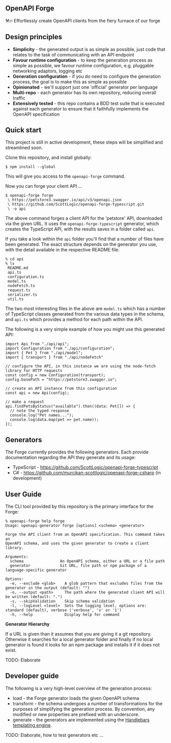 ## OpenAPI Forge

⚒️🔥  Effortlessly create OpenAPI clients from the fiery furnace of our forge 

## Design principles

 - **Simplicity** - the generated output is as simple as possible, just code that relates to the task of communicating with an API endpoint
 - **Favour runtime configuration** - to keep the generation process as simple as possible, we favour runtime configuration, e.g. pluggable networking adaptors, logging etc
 - **Generation configuration** - if you do need to configure the generation process, the goal is to make this as simple as possible
 - **Opinionated** - we'll support just one 'official' generator per language
 - **Multi-repo** - each generator has its own repository, reducing overall traffic
 - **Extensively tested** - this repo contains a BDD test suite that is executed against each generator to ensure that it faithfully implements the OpenAPI specification

## Quick start

This project is still in active development, these steps will be simplified and streamlined soon.

Clone this repository, and install globally:

~~~
$ npm install --global
~~~

This will give you access to the `openapi-forge` command. 

Now you can forge your client API ...

~~~
$ openapi-forge forge
 \ https://petstore3.swagger.io/api/v3/openapi.json
 \ https://github.com/ScottLogic/openapi-forge-typescript.git
 \ -o api
~~~

The above command forges a client API for the 'petstore' API, downloaded via the given URL. It uses the `openapi-forge-typescript` generator, which creates the TypeScript API, with the results saves in a folder called `api`.

If you take a look within the `api` folder you'll find that a number of files have been generated. The exact structure depends on the generator you use, with the detail available in the respective README file. 

~~~
% cd api
% ls
 README.md
 api.ts
 configuration.ts
 model.ts
 nodeFetch.ts
 request.ts
 serializer.ts
 util.ts
~~~

The two most interesting files in the above are `model.ts` which has a number of TypeScript classes generated from the various data types in the schema, and `api.ts` which provides a method for each path within the API. 

The following is a very simple example of how you might use this generated API:

~~~
import Api from "./api/api";
import Configuration from "./api/configuration";
import { Pet } from "./api/model";
import { transport } from "./api/nodeFetch"

// configure the API, in this instance we are using the node-fetch library for HTTP requests
const config = new Configuration(transport);
config.basePath = "https://petstore3.swagger.io";

// create an API instance from this configuration
const api = new Api(config);

// make a request
api.findPetsByStatus("available").then((data: Pet[]) => {
  // note the typed response
  console.log("Pet names...");
  console.log(data.map(pet => pet.name));
});
~~~

## Generators

The Forge currently provides the following generators. Each provide documentation regarding the API they generate and its usage:

 - TypeScript - https://github.com/ScottLogic/openapi-forge-typescript
 - C# - https://github.com/murcikan-scottlogic/openapi-forge-csharp (in development)

## User Guide

The CLI tool provided by this repository is the primary interface for the Forge:

~~~
% openapi-forge help forge                                                    
Usage: openapi-generator forge [options] <schema> <generator>

Forge the API client from an OpenAPI specification. This command takes an
OpenAPI schema, and uses the given generator to create a client library.

Arguments:
  schema                An OpenAPI schema, either a URL or a file path
  generator             Git URL, file path or npm package of a language-specific generator

Options:
  -e, --exclude <glob>    A glob pattern that excludes files from the generator in the output (default: "")
  -o, --output <path>     The path where the generated client API will be written (default: ".")
  -s, --skipValidation    Skip schema validation
  -l, --logLevel <level>  Sets the logging level, options are: standard (default), verbose ('verbose', 'v' or '1') 
  -h, --help              Display help for command
~~~

**Generator Hierarchy**

If a URL is given than it assumes that you are giving it a git repository. Otherwise it searches for a local generator folder and finally if no local generator is found it looks for an npm package and installs it if it does not exist.

TODO: Elaborate

## Developer guide

The following is a very high-level overview of the generation process:

 - load - the Forge generator loads the given OpenAPI schema
 - transform - the schema undergoes a number of transformations for the purposes of simplifying the generation process. By convention, any modified or new properties are prefixed with an underscore.
 - generate - the generators are implemented using the [Handlebars templating engine](https://handlebarsjs.com/). 

TODO: Elaborate, how to test generators etc ...